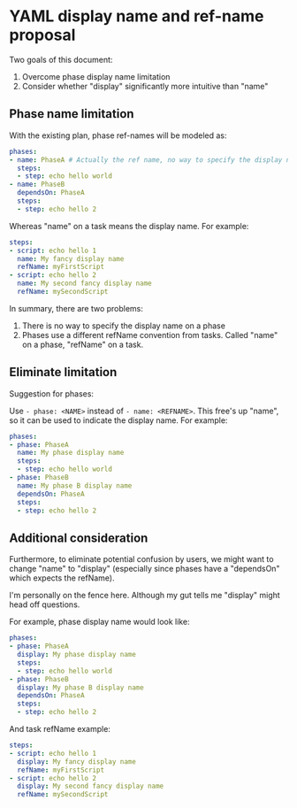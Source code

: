 # YAML display name and ref-name proposal

Two goals of this document:

1. Overcome phase display name limitation
2. Consider whether \"display\" significantly more intuitive than \"name\"

## Phase name limitation

With the existing plan, phase ref-names will be modeled as:

```yaml
phases:
- name: PhaseA # Actually the ref name, no way to specify the display name
  steps:
  - step: echo hello world
- name: PhaseB
  dependsOn: PhaseA
  steps:
  - step: echo hello 2
```

Whereas \"name\" on a task means the display name. For example:

```yaml
steps:
- script: echo hello 1
  name: My fancy display name
  refName: myFirstScript
- script: echo hello 2
  name: My second fancy display name
  refName: mySecondScript
```

In summary, there are two problems:

1. There is no way to specify the display name on a phase
2. Phases use a different refName convention from tasks. Called \"name\" on a phase, \"refName\" on a task.

## Eliminate limitation

Suggestion for phases:

Use `- phase: <NAME>` instead of `- name: <REFNAME>`. This free's up \"name\", so it can be used to indicate the display name. For example:

```yaml
phases:
- phase: PhaseA
  name: My phase display name
  steps:
  - step: echo hello world
- phase: PhaseB
  name: My phase B display name
  dependsOn: PhaseA
  steps:
  - step: echo hello 2
```

## Additional consideration

Furthermore, to eliminate potential confusion by users, we might want to change \"name\" to \"display\" (especially since phases have a \"dependsOn\" which expects the refName).

I'm personally on the fence here. Although my gut tells me \"display\" might head off questions.

For example, phase display name would look like:

```yaml
phases:
- phase: PhaseA
  display: My phase display name
  steps:
  - step: echo hello world
- phase: PhaseB
  display: My phase B display name
  dependsOn: PhaseA
  steps:
  - step: echo hello 2
```

And task refName example:

```yaml
steps:
- script: echo hello 1
  display: My fancy display name
  refName: myFirstScript
- script: echo hello 2
  display: My second fancy display name
  refName: mySecondScript
```
